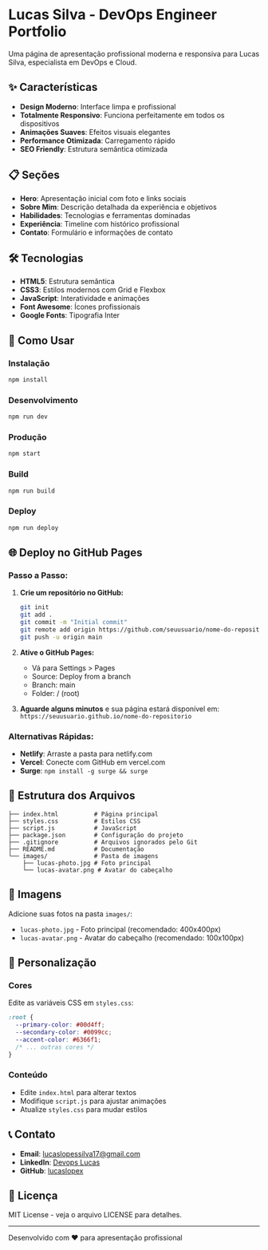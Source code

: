 # Lucas Silva - DevOps Engineer Portfolio

Uma página de apresentação profissional moderna e responsiva para Lucas Silva, especialista em DevOps e Cloud.

## ✨ Características

- **Design Moderno**: Interface limpa e profissional
- **Totalmente Responsivo**: Funciona perfeitamente em todos os dispositivos
- **Animações Suaves**: Efeitos visuais elegantes
- **Performance Otimizada**: Carregamento rápido
- **SEO Friendly**: Estrutura semântica otimizada

## 📋 Seções

- **Hero**: Apresentação inicial com foto e links sociais
- **Sobre Mim**: Descrição detalhada da experiência e objetivos
- **Habilidades**: Tecnologias e ferramentas dominadas
- **Experiência**: Timeline com histórico profissional
- **Contato**: Formulário e informações de contato

## 🛠️ Tecnologias

- **HTML5**: Estrutura semântica
- **CSS3**: Estilos modernos com Grid e Flexbox
- **JavaScript**: Interatividade e animações
- **Font Awesome**: Ícones profissionais
- **Google Fonts**: Tipografia Inter

## 🚀 Como Usar

### Instalação

```bash
npm install
```

### Desenvolvimento

```bash
npm run dev
```

### Produção

```bash
npm start
```

### Build

```bash
npm run build
```

### Deploy

```bash
npm run deploy
```

## 🌐 Deploy no GitHub Pages

### Passo a Passo:

1. **Crie um repositório no GitHub:**

   ```bash
   git init
   git add .
   git commit -m "Initial commit"
   git remote add origin https://github.com/seuusuario/nome-do-repositorio.git
   git push -u origin main
   ```

2. **Ative o GitHub Pages:**

   - Vá para Settings > Pages
   - Source: Deploy from a branch
   - Branch: main
   - Folder: / (root)

3. **Aguarde alguns minutos** e sua página estará disponível em:
   `https://seuusuario.github.io/nome-do-repositorio`

### Alternativas Rápidas:

- **Netlify**: Arraste a pasta para netlify.com
- **Vercel**: Conecte com GitHub em vercel.com
- **Surge**: `npm install -g surge && surge`

## 📁 Estrutura dos Arquivos

```
├── index.html          # Página principal
├── styles.css          # Estilos CSS
├── script.js           # JavaScript
├── package.json        # Configuração do projeto
├── .gitignore          # Arquivos ignorados pelo Git
├── README.md           # Documentação
└── images/             # Pasta de imagens
    ├── lucas-photo.jpg # Foto principal
    └── lucas-avatar.png # Avatar do cabeçalho
```

## 📸 Imagens

Adicione suas fotos na pasta `images/`:

- `lucas-photo.jpg` - Foto principal (recomendado: 400x400px)
- `lucas-avatar.png` - Avatar do cabeçalho (recomendado: 100x100px)

## 🔧 Personalização

### Cores

Edite as variáveis CSS em `styles.css`:

```css
:root {
  --primary-color: #00d4ff;
  --secondary-color: #0099cc;
  --accent-color: #6366f1;
  /* ... outras cores */
}
```

### Conteúdo

- Edite `index.html` para alterar textos
- Modifique `script.js` para ajustar animações
- Atualize `styles.css` para mudar estilos

## 📞 Contato

- **Email**: lucaslopessilva17@gmail.com
- **LinkedIn**: [Devops Lucas](https://www.linkedin.com/in/devopslucas/)
- **GitHub**: [lucaslopex](https://github.com/lucaslopex)

## 📄 Licença

MIT License - veja o arquivo LICENSE para detalhes.

---

Desenvolvido com ❤️ para apresentação profissional
